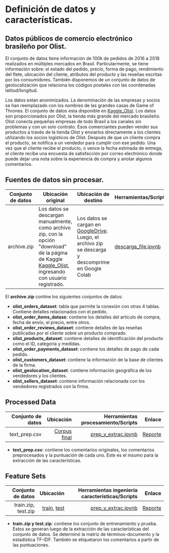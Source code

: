 # Definición de datos y características.

## Datos públicos de comercio electrónico brasileño por Olist.

El conjunto de datos tiene información de 100k de pedidos de 2016 a 2018 realizados en múltiples mercados en Brasil. Particularmente, se tiene información sobre: el estado del pedido, precio, forma de pago, rendimiento del flete, ubicación del cliente, atributos del producto y las reseñas escritas por los consumidores. También disponemos de un conjunto de datos de geolocalización que relaciona los códigos postales con las coordenadas latitud/longitud.

Los datos estan anonimizados. La denominación de las empresas y socios se han reemplazado con los nombres de las grandes casas de Game of Thrones. El conjunto de datos esta disponible en [Kaggle_Olist](https://acortar.link/b20WXx).
Los datos son proporcionados por Olist, la tienda más grande del mercado brasileño. Olist conecta pequeñas empresas de todo Brasil a los canales sin problemas y con un solo contrato. Esos comerciantes pueden vender sus productos a través de la tienda Olist y enviarlos directamente a los clientes utilizando los socios logísticos de Olist. Después de que un cliente compra el producto, se notifica a un vendedor para cumplir con ese pedido. Una vez que el cliente recibe el producto, o vence la fecha estimada de entrega, el cliente recibe una encuesta de satisfacción por correo electrónico donde puede dejar una nota sobre la experiencia de compra y anotar algunos comentarios.

## Fuentes de datos sin procesar.

| **Conjunto de datos** | **Ubicación original**                                                                                                                           | **Ubicación de destino**                                                                                                                    | **Herramientas/Scripts** | **Enlace** |
|-----------------------|--------------------------------------------------------------------------------------------------------------------------------------------------|----------------------------------------------------------------------------------------------------------------------------------------------|--------------------------|------------|
| archive.zip           | Los datos se descargan manualmente, como archivo zip, con la opción "download" de la página de Kaggle [Kaggle_Olist](https://acortar.link/b20WXx), ingresando con usuario registrado.  | Los datos se cargan en [GoogleDrive](https://drive.google.com/file/d/1AptgDKWFzgqUn-5YipS3tR09bfg9UVFY/view?usp=share_link). Luego, el archivo zip se descarga y descomprime en Google Colab | [descarga_file.ipynb](https://github.com/Luque-ZabalaC/tdsp_E-Commerce/blob/master/docs/data/descarga_file.ipynb)                    | [Dataset](https://drive.google.com/file/d/1AptgDKWFzgqUn-5YipS3tR09bfg9UVFY/view?usp=share_link)       |

El **archive.zip** contine los siguientes conjuntos de datos: 

* **olist_orders_dataset**: tabla que permite la conexión con otras 4 tablas. Contiene detalles relacionados con el pedido. 
* **olist_order_items_datase**: contiene los detalles del artículo de compra, fecha de envío, el precio, entre otros.
* **olist_order_reviews_dataset**: contiene detalles de las reseñas publicadas por el cliente sobre un producto comprado.
* **olist_products_dataset**: contiene detalles de identificación del producto como el ID, categoría y medidas.
* **olist_order_payments_dataset**: contiene los detalles de pago de cada pedido.
* **olist_customers_dataset**: contiene la información de la base de clientes de la firma.
* **olist_geolocation_dataset**: contiene información geográfica de los vendedores y los clientes.
* **olist_sellers_dataset**: contiene información relacionada con los vendedores registrados con la firma.

## Processed Data
| **Conjunto de datos** | **Ubicación**   | **Herramientas procesamiento/Scripts** | **Enlace** |
| ---:| ---: | ---: | ---: | 
| text_prep.csv | [Corpus final](https://github.com/Luque-ZabalaC/tdsp_E-Commerce/blob/master/scripts/preprocessing/text_prep.csv) | [prep_y_extrac.ipynb](https://github.com/Luque-ZabalaC/tdsp_E-Commerce/blob/master/scripts/preprocessing/prep_y_extrac.ipynb) | [Reporte](https://github.com/Luque-ZabalaC/tdsp_E-Commerce/tree/master/scripts/preprocessing)|

* **text_prep.csv**: contiene los comentarios originales, los comentarios preprocesados y la puntuación de cada uno. Este es el insumo para la extracción de las características.


## Feature Sets

| **Conjunto de datos** | **Ubicación**   | **Herramientas ingeniería características/Scripts** | **Enlace** |
| ---:| ---: | ---: | ---: | 
| train.zip, test.zip | [train](https://github.com/Luque-ZabalaC/tdsp_E-Commerce/blob/master/scripts/preprocessing/train.zip), [test](https://github.com/Luque-ZabalaC/tdsp_E-Commerce/blob/master/scripts/preprocessing/test.zip) | [prep_y_extrac.ipynb](https://github.com/Luque-ZabalaC/tdsp_E-Commerce/blob/master/scripts/preprocessing/prep_y_extrac.ipynb) | [Reporte](https://github.com/Luque-ZabalaC/tdsp_E-Commerce/tree/master/scripts/preprocessing)|

* **train.zip y test.zip**: contiene los conjunto de entrenamiento y prueba. Estos se generan luego de la extracción de las características del conjunto de datos. Se determinó la matriz de términos-documento y la estadística TF-IDF. También se etiquetaron los comentarios a partir de las puntuaciones.
